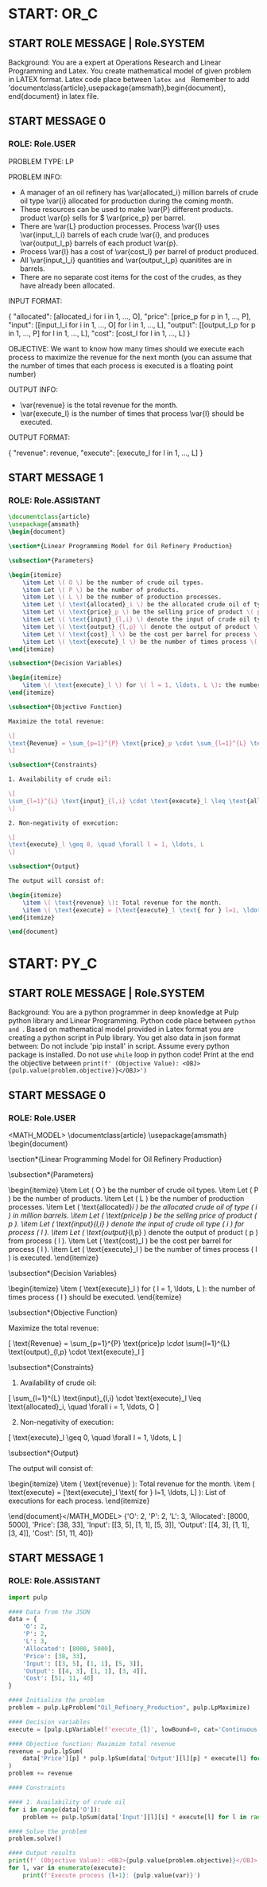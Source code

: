 # START: OR_C 
## START ROLE MESSAGE | Role.SYSTEM 
Background: You are a expert at Operations Research and Linear Programming and Latex. You create mathematical model of given problem in LATEX format. Latex code place between ```latex and ``` Remember to add 'documentclass{article},usepackage{amsmath},begin{document}, end{document} in latex file. 
## START MESSAGE 0 
### ROLE: Role.USER
<DESCRIPTION>
PROBLEM TYPE: LP

PROBLEM INFO: 

- A manager of an oil refinery has \var{allocated_i} million barrels of crude oil type \var{i} allocated for production during the coming month. 
- These resources can be used to make \var{P} different products. product \var{p} sells for $ \var{price_p} per barrel.
- There are \var{L} production processes. Process \var{l} uses \var{input_l_i} barrels of each crude \var{i}, and produces \var{output_l_p} barrels of each product \var{p}. 
- Process \var{l} has a cost of \var{cost_l} per barrel of product produced.
- All \var{input_l_i} quantities and \var{output_l_p} quanitites are in barrels. 
- There are no separate cost items for the cost of the crudes, as they have already been allocated.

INPUT FORMAT: 

{
    "allocated": [allocated_i for i in 1, ..., O],
    "price": [price_p for p in 1, ..., P],
    "input": [[input_l_i for i in 1, ..., O] for l in 1, ..., L],
    "output": [[output_l_p for p in 1, ..., P] for l in 1, ..., L],
    "cost": [cost_l for l in 1, ..., L]
}

OBJECTIVE: We want to know how many times should we execute each process to maximize the revenue for the next month (you can assume that the number of times that each process is executed is a floating point number)

OUTPUT INFO:

- \var{revenue} is the total revenue for the month.
- \var{execute_l} is the number of times that process \var{l} should be executed.

OUTPUT FORMAT:

{
    "revenue": revenue,
    "execute": [execute_l for l in 1, ..., L]
}

</DESCRIPTION>


## START MESSAGE 1 
### ROLE: Role.ASSISTANT
```latex
\documentclass{article}
\usepackage{amsmath}
\begin{document}

\section*{Linear Programming Model for Oil Refinery Production}

\subsection*{Parameters}

\begin{itemize}
    \item Let \( O \) be the number of crude oil types.
    \item Let \( P \) be the number of products.
    \item Let \( L \) be the number of production processes.
    \item Let \( \text{allocated}_i \) be the allocated crude oil of type \( i \) in million barrels.
    \item Let \( \text{price}_p \) be the selling price of product \( p \).
    \item Let \( \text{input}_{l,i} \) denote the input of crude oil type \( i \) for process \( l \).
    \item Let \( \text{output}_{l,p} \) denote the output of product \( p \) from process \( l \).
    \item Let \( \text{cost}_l \) be the cost per barrel for process \( l \).
    \item Let \( \text{execute}_l \) be the number of times process \( l \) is executed.
\end{itemize}

\subsection*{Decision Variables}

\begin{itemize}
    \item \( \text{execute}_l \) for \( l = 1, \ldots, L \): the number of times process \( l \) should be executed.
\end{itemize}

\subsection*{Objective Function}

Maximize the total revenue:

\[
\text{Revenue} = \sum_{p=1}^{P} \text{price}_p \cdot \sum_{l=1}^{L} \text{output}_{l,p} \cdot \text{execute}_l
\]

\subsection*{Constraints}

1. Availability of crude oil:

\[
\sum_{l=1}^{L} \text{input}_{l,i} \cdot \text{execute}_l \leq \text{allocated}_i, \quad \forall i = 1, \ldots, O
\]

2. Non-negativity of execution:

\[
\text{execute}_l \geq 0, \quad \forall l = 1, \ldots, L
\]

\subsection*{Output}

The output will consist of:

\begin{itemize}
    \item \( \text{revenue} \): Total revenue for the month.
    \item \( \text{execute} = [\text{execute}_l \text{ for } l=1, \ldots, L] \): List of executions for each process.
\end{itemize}

\end{document}
```

# START: PY_C 
## START ROLE MESSAGE | Role.SYSTEM 
Background: You are a python programmer in deep knowledge at Pulp python library and Linear Programming. Python code place between ```python and ```. Based on mathematical model provided in Latex format you are creating a python script in Pulp library. You get also data in json format between: <DATA></DATA> Do not include 'pip install' in script. Assume every python package is installed. Do not use `while` loop in python code! Print at the end the objective between <OBJ></OBJ> `print(f' (Objective Value): <OBJ>{pulp.value(problem.objective)}</OBJ>')` 
## START MESSAGE 0 
### ROLE: Role.USER
<MATH_MODEL>
\documentclass{article}
\usepackage{amsmath}
\begin{document}

\section*{Linear Programming Model for Oil Refinery Production}

\subsection*{Parameters}

\begin{itemize}
    \item Let \( O \) be the number of crude oil types.
    \item Let \( P \) be the number of products.
    \item Let \( L \) be the number of production processes.
    \item Let \( \text{allocated}_i \) be the allocated crude oil of type \( i \) in million barrels.
    \item Let \( \text{price}_p \) be the selling price of product \( p \).
    \item Let \( \text{input}_{l,i} \) denote the input of crude oil type \( i \) for process \( l \).
    \item Let \( \text{output}_{l,p} \) denote the output of product \( p \) from process \( l \).
    \item Let \( \text{cost}_l \) be the cost per barrel for process \( l \).
    \item Let \( \text{execute}_l \) be the number of times process \( l \) is executed.
\end{itemize}

\subsection*{Decision Variables}

\begin{itemize}
    \item \( \text{execute}_l \) for \( l = 1, \ldots, L \): the number of times process \( l \) should be executed.
\end{itemize}

\subsection*{Objective Function}

Maximize the total revenue:

\[
\text{Revenue} = \sum_{p=1}^{P} \text{price}_p \cdot \sum_{l=1}^{L} \text{output}_{l,p} \cdot \text{execute}_l
\]

\subsection*{Constraints}

1. Availability of crude oil:

\[
\sum_{l=1}^{L} \text{input}_{l,i} \cdot \text{execute}_l \leq \text{allocated}_i, \quad \forall i = 1, \ldots, O
\]

2. Non-negativity of execution:

\[
\text{execute}_l \geq 0, \quad \forall l = 1, \ldots, L
\]

\subsection*{Output}

The output will consist of:

\begin{itemize}
    \item \( \text{revenue} \): Total revenue for the month.
    \item \( \text{execute} = [\text{execute}_l \text{ for } l=1, \ldots, L] \): List of executions for each process.
\end{itemize}

\end{document}</MATH_MODEL>
<DATA>
{'O': 2, 'P': 2, 'L': 3, 'Allocated': [8000, 5000], 'Price': [38, 33], 'Input': [[3, 5], [1, 1], [5, 3]], 'Output': [[4, 3], [1, 1], [3, 4]], 'Cost': [51, 11, 40]}</DATA>


## START MESSAGE 1 
### ROLE: Role.ASSISTANT
```python
import pulp

#### Data from the JSON
data = {
    'O': 2,
    'P': 2,
    'L': 3,
    'Allocated': [8000, 5000],
    'Price': [38, 33],
    'Input': [[3, 5], [1, 1], [5, 3]],
    'Output': [[4, 3], [1, 1], [3, 4]],
    'Cost': [51, 11, 40]
}

#### Initialize the problem
problem = pulp.LpProblem("Oil_Refinery_Production", pulp.LpMaximize)

#### Decision variables
execute = [pulp.LpVariable(f'execute_{l}', lowBound=0, cat='Continuous') for l in range(data['L'])]

#### Objective function: Maximize total revenue
revenue = pulp.lpSum(
    data['Price'][p] * pulp.lpSum(data['Output'][l][p] * execute[l] for l in range(data['L'])) for p in range(data['P'])
)
problem += revenue

#### Constraints

#### 1. Availability of crude oil
for i in range(data['O']):
    problem += pulp.lpSum(data['Input'][l][i] * execute[l] for l in range(data['L'])) <= data['Allocated'][i]

#### Solve the problem
problem.solve()

#### Output results
print(f' (Objective Value): <OBJ>{pulp.value(problem.objective)}</OBJ>')
for l, var in enumerate(execute):
    print(f'Execute process {l+1}: {pulp.value(var)}')
```


